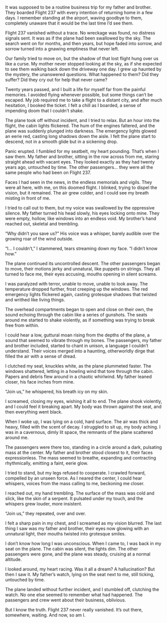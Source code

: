 It was supposed to be a routine business trip for my father and brother. They boarded Flight 237 with every intention of returning home in a few days. I remember standing at the airport, waving goodbye to them, completely unaware that it would be the last time I’d see them.

Flight 237 vanished without a trace. No wreckage was found, no distress signals sent. It was as if the plane had been swallowed by the sky. The search went on for months, and then years, but hope faded into sorrow, and sorrow turned into a gnawing emptiness that never left.

Our family tried to move on, but the shadow of that lost flight hung over us like a curse. My mother never stopped looking at the sky, as if she expected to see them walking back down the driveway one day. I grew up haunted by the mystery, the unanswered questions. What happened to them? Did they suffer? Did they cry out for help that never came?

Twenty years passed, and I built a life for myself far from the painful memories. I avoided flying whenever possible, but some things can’t be escaped. My job required me to take a flight to a distant city, and after much hesitation, I booked the ticket. I felt a chill as I boarded, a sense of impending doom that I couldn’t shake.

The plane took off without incident, and I tried to relax. But an hour into the flight, the cabin lights flickered. The hum of the engines faltered, and the plane was suddenly plunged into darkness. The emergency lights glowed an eerie red, casting long shadows down the aisle. I felt the plane start to descend, not in a smooth glide but in a sickening drop.

Panic erupted. I fumbled for my seatbelt, my heart pounding. That’s when I saw them. My father and brother, sitting in the row across from me, staring straight ahead with vacant eyes. They looked exactly as they had twenty years ago, untouched by time. The other passengers… they were all the same people who had been on Flight 237.

Faces I had seen in the news, in the endless memorials and vigils. They were all here, with me, on this doomed flight. I blinked, trying to dispel the vision, but it remained. The air grew colder, and I could see my breath misting in front of me.

I tried to call out to them, but my voice was swallowed by the oppressive silence. My father turned his head slowly, his eyes locking onto mine. They were empty, hollow, like windows into an endless void. My brother’s hand reached out, skeletal and trembling.

“Why didn’t you save us?” His voice was a whisper, barely audible over the growing roar of the wind outside.

“I… I couldn’t,” I stammered, tears streaming down my face. “I didn’t know how.”

The plane continued its uncontrolled descent. The other passengers began to move, their motions jerky and unnatural, like puppets on strings. They all turned to face me, their eyes accusing, mouths opening in silent screams.

I was paralyzed with terror, unable to move, unable to look away. The temperature dropped further, frost creeping up the windows. The red emergency lights flickered again, casting grotesque shadows that twisted and writhed like living things.

The overhead compartments began to open and close on their own, the sound echoing through the cabin like a series of gunshots. The seats around me started to shake violently, as if something was trying to break free from within.

I could hear a low, guttural moan rising from the depths of the plane, a sound that seemed to vibrate through my bones. The passengers, my father and brother included, started to chant in unison, a language I couldn’t understand. Their voices merged into a haunting, otherworldly dirge that filled the air with a sense of dread.

I clutched my seat, knuckles white, as the plane plummeted faster. The windows shattered, letting in a howling wind that tore through the cabin. Papers and debris flew around in a chaotic whirlwind. My father leaned closer, his face inches from mine.

“Join us,” he whispered, his breath icy on my skin.

I screamed, closing my eyes, wishing it all to end. The plane shook violently, and I could feel it breaking apart. My body was thrown against the seat, and then everything went black.

When I woke up, I was lying on a cold, hard surface. The air was thick and heavy, filled with the scent of decay. I struggled to sit up, my body aching. I was in a cavernous, dimly lit space, the remnants of the plane scattered around me.

The passengers were there too, standing in a circle around a dark, pulsating mass at the center. My father and brother stood closest to it, their faces expressionless. The mass seemed to breathe, expanding and contracting rhythmically, emitting a faint, eerie glow.

I tried to stand, but my legs refused to cooperate. I crawled forward, compelled by an unseen force. As I neared the center, I could hear whispers, voices from the mass calling to me, beckoning me closer.

I reached out, my hand trembling. The surface of the mass was cold and slick, like the skin of a serpent. It pulsated under my touch, and the whispers grew louder, more insistent.

“Join us,” they repeated, over and over.

I felt a sharp pain in my chest, and I screamed as my vision blurred. The last thing I saw was my father and brother, their eyes now glowing with an unnatural light, their mouths twisted into grotesque smiles.

I don’t know how long I was unconscious. When I came to, I was back in my seat on the plane. The cabin was silent, the lights dim. The other passengers were gone, and the plane was steady, cruising at a normal altitude.

I looked around, my heart racing. Was it all a dream? A hallucination? But then I saw it. My father’s watch, lying on the seat next to me, still ticking, untouched by time.

The plane landed without further incident, and I stumbled off, clutching the watch. No one else seemed to remember what had happened. The passengers and crew went about their business, oblivious.

But I know the truth. Flight 237 never really vanished. It’s out there, somewhere, waiting. And now, so am I.